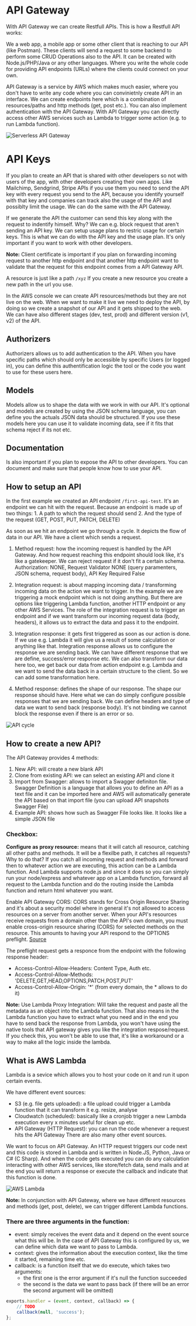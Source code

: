 # API Gateway

With API Gateway we can create Restfull APIs. This is how a Restfull API works:

We a web app, a mobile app or some other client that is reaching to our API (like Postman). These clients will send a request to some backend to perform some CRUD Operations also to the API. It can be created with Node.js/PHP/Java or any other languages. Where you write the whole code for providing API endpoints (URLs) where the clients could connect on your own. 

API Gateway is a service by AWS which makes much easier, where you don't have to write any code where you can convinietnly create API in an interface. We can create endpoints here which is a combination of resources/paths and http methods (get, post etc.). You can also implement authentication with the API Gateway. With API Gateway you can directly access other AWS services such as Lambda to trigger some action (e.g. to run Lambda function). 

![Serverless API Gateway](https://github.com/mittyo/javascript-pocketguide/blob/master/serverless/aws-api-gateway.png)

# API Keys

If you plan to create an API that is shared with other developers so not with users of the app, with other developers creating their own apps. Like Mailchimp, Sendgrind, Stripe APIs if you use them you need to send the API key with every request you send to the API, because you identify yourself with that key and companies can track also the usage of the API and possiblty limit the usage. We can do the same with the API Gateway. 

If we generate the API the customer can send this key along with the request to indentify himself. Why? We can e.g. block request that aren't sending an API key. We can setup usage plans to restric usage for certain keys. This is what we can do with the API key and the usage plan. It's only important if you want to work with other developers. 

**Note:** Client certificate is important if you plan on forwarding incoming request to another http endpoint and that another http endpoint want to validate that the request for this endpoint comes from a API Gateway API. 

A resource is just like a path `/xyz` If you create a new resource you create a new path in the url you use. 

In the AWS console we can create API resources/methods but they are not live on the web. When we want to make it live we need to deploy the API, by doing so we create a snapshot of our API and it gets shipped to the web. We can have also different stages (dev, test, prod) and different version (v1, v2) of the API.

## Authorizers

Authorizers allows us to add authentication to the API. When you have specific paths which should only be accessible by specific Users (or logged in), you can define this authentification logic the tool or the code you want to use for these users here. 

## Models

Models allow us to shape the data with we work in with our API. It's optional and models are created by using the JSON schema language, you can define you the actuals JSON data should be structured. If you use these models here you can use it to validate incoming data, see if it fits that schema reject if its not etc. 

## Documentation

Is also important if you plan to expose the API to other developers. You can document and make sure that people know how to use your API.

## How to setup an API

In the first example we created an API endpoint `/first-api-test`. It's an endpoint we can hit with the request. Because an endpoint is made up of two things:
    1. A path to which the request should send 
    2. And the type of the request (GET, POST, PUT, PATCH, DELETE)

As soon as we hit an endpoint we go through a cycle. It depicts the flow of data in our API. We have a client which sends a request. 

1. Method request: how the incoming request is handled by the API Gateway. And how request reaching this endpoint should look like, it's like a gatekeeper. We can reject request if it don't fit a certain schema. Authorization: NONE, Request Validator NONE (query paramenters, JSON schema, request body), API Key Required False

2. Integration request: is about mapping incoming data / transforming incoming data on the action we want to trigger. In the example we are triggering a mock endpoint which is not doing anything. But there are options like triggering Lambda function, another HTTP endpoint or any other AWS Services. The role of the integration request is to trigger an endpoint and if we want transform our incoming request data (body, headers), it allows us to extract the data and pass it to the endpoint.

3. Integration response: it gets first triggered as soon as our action is done. If we use e.g. Lambda it will give us a result of some calculation or anything like that. Integration response allows us to configure the response we are sending back. We can have different response that we are define, success/error response etc. We can also transform our data here too, we get back our data from action endpoint e.g. Lambda and we want to send the data back in a certain structure to the client. So we can add some transformation here. 

4. Method response: defines the shape of our response. The shape our response should have. Here what we can do simply configure possible responses that we are sending back. We can define headers and type of data we want to send back (response body). It's not binding we cannot block the response even if there is an error or so. 

![API cycle](https://github.com/mittyo/javascript-pocketguide/blob/master/serverless/aws-api-cycle.png)

## How to create a new API?

The API Gateway provides 4 methods:
1. New API: will create a new blank API
2. Clone from existing API: we can select an existing API and clone it
3. Import from Swagger: allows to import a Swagger definiton file. Swagger Definition is a language that allows you to define an API as a text file and it can be imported here and AWS will automatically generate the API based on that import file (you can upload API snapshots Swagger File)
4. Example API: shows how such as Swagger File looks like. It looks like a simple JSON file

### Checkbox:

**Configure as proxy resource:** means that it will catch all resource, catching all other paths and methods. It will be a flexilbe path, it catches all requests? Why to do that? If you catch all incoming request and methods and forward then to whatever action we are executing, this action can be a Lambda function. And Lambda supports node.js and since it does so you can simply run your node/express and whatever app on a Lambda function, forward all request to the Lambda function and do the routing inside the Lambda function and return html whatever you want. 

Enable API Gateway CORS: CORS stands for Cross Origin Resource Sharing and it's about a security model where in general it's not allowed to access resources on a server from another server. When your API's resources receive requests from a domain other than the API's own domain, you must enable cross-origin resource sharing (CORS) for selected methods on the resource. This amounts to having your API respond to the OPTIONS preflight. [Source](https://docs.aws.amazon.com/apigateway/latest/developerguide/how-to-cors.html)

The preflight request gets a responce from the endpoint with the following response header:
* Access-Control-Allow-Headers: Content Type, Auth etc.
* Access-Control-Allow-Methods: 'DELETE,GET,HEAD,OPTIONS,PATCH,POST,PUT'
* Access-Control-Allow-Origin: '*' (from every domain, the * allows to do it)

**Note:** Use Lambda Proxy Integration: Will take the request and paste all the metadata as an object into the Lambda function. That also means in the Lambda function you have to extract what you need and in the end you have to send back the response from Lambda, you won't have using the native tools that API gateway gives you like the integration respose/request. If you check this, you won't be able to use that, it's like a workaround or a way to make all the logic inside the lambda.  

## What is AWS Lambda

Lambda is a sevice which allows you to host your code on it and run it upon certain events. 

We have different event sources:
* S3 (e.g. file gets uploaded): a file upload could trigger a Lambda function that it can transform it e.g. resize, analyse
* Cloudwatch (scheduled): basically like a cronjob trigger a new Lambda execution every x minutes useful for clean up etc.
* API Gateway (HTTP Request): you can run the code whenever a request hits the API Gateway
There are also many other event sources.

We want to focus on API Gateway. An HTTP request triggers our code next and this code is stored in Lambda and is written in Node.JS, Python, Java or C# (C Sharp). And when the code gets executed you can do any calculation interacting with other AWS services, like store/fetch data, send mails and at the end you will return a response or execute the callback and indicate that this function is done.

![AWS Lambda](https://github.com/mittyo/javascript-pocketguide/blob/master/serverless/aws-lambda.png)

**Note:** In conjunction with API Gateway, where we have different resources and methods (get, post, delete), we can trigger different Lambda functions. 

### There are three arguments in the function:
* event: simply receives the event data and it depend on the event source what this will be. In the case of API Gateway this is configured by us, we can define which data we want to pass to Lambda.
* context: gives the information about the execution context, like the time it started, remaining time etc.
* callback: is a function itself that we do execute, which takes two arguments:
    + the first one is the error argument if it's null the function succeeded
    + the second is the data we want to pass back (if there will be an error the second argument will be omitted)

```js
exports.handler = (event, context, callback) => {
    // TODO
    callback(null, 'success');
};
```









